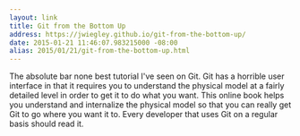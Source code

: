 ```yaml
---
layout: link
title: Git from the Bottom Up
address: https://jwiegley.github.io/git-from-the-bottom-up/
date: 2015-01-21 11:46:07.983215000 -08:00
alias: 2015/01/21/git-from-the-bottom-up.html
---
```


The absolute bar none best tutorial I've seen on Git. Git has a horrible user interface in that it requires you to understand the physical model at a fairly detailed level in order to get it to do what you want. This online book helps you understand and internalize the physical model so that you can really get Git to go where you want it to. Every developer that uses Git on a regular basis should read it.
